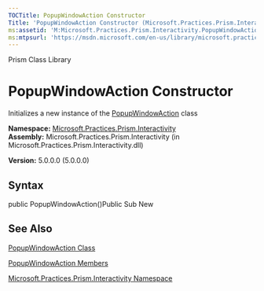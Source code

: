 ```yaml
---
TOCTitle: PopupWindowAction Constructor
Title: 'PopupWindowAction Constructor (Microsoft.Practices.Prism.Interactivity)'
ms:assetid: 'M:Microsoft.Practices.Prism.Interactivity.PopupWindowAction.\#ctor'
ms:mtpsurl: 'https://msdn.microsoft.com/en-us/library/microsoft.practices.prism.interactivity.popupwindowaction.popupwindowaction(v=pandp.50)'
---
```


Prism Class Library

PopupWindowAction Constructor
=============================

Initializes a new instance of the [PopupWindowAction](https://msdn.microsoft.com/library/microsoft.practices.prism.interactivity.popupwindowaction) class

**Namespace:** [Microsoft.Practices.Prism.Interactivity](https://msdn.microsoft.com/library/microsoft.practices.prism.interactivity)
**Assembly:** Microsoft.Practices.Prism.Interactivity (in Microsoft.Practices.Prism.Interactivity.dll)

**Version:** 5.0.0.0 (5.0.0.0)

## Syntax


public PopupWindowAction()Public Sub New

See Also
--------


[PopupWindowAction Class](https://msdn.microsoft.com/library/microsoft.practices.prism.interactivity.popupwindowaction)

[PopupWindowAction Members](https://msdn.microsoft.com/allmembers.t:microsoft.practices.prism.interactivity.popupwindowaction)

[Microsoft.Practices.Prism.Interactivity Namespace](https://msdn.microsoft.com/library/microsoft.practices.prism.interactivity)

